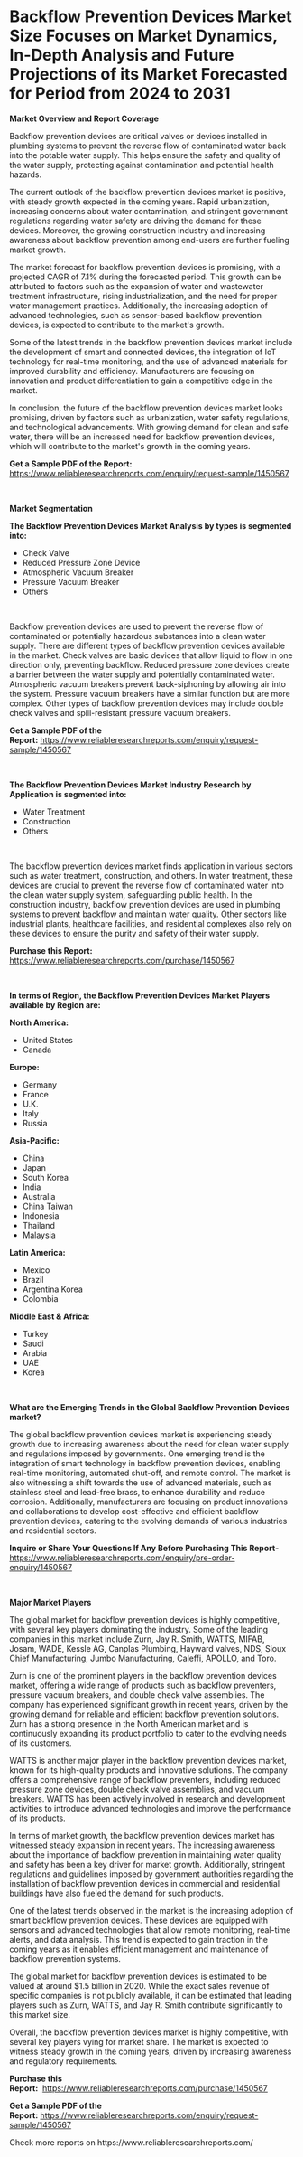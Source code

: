 <p><h1>Backflow Prevention Devices Market Size Focuses on Market Dynamics, In-Depth Analysis and Future Projections of its Market Forecasted for Period from 2024 to 2031</h1></p><p><strong>Market Overview and Report Coverage</strong></p>
<p><p>Backflow prevention devices are critical valves or devices installed in plumbing systems to prevent the reverse flow of contaminated water back into the potable water supply. This helps ensure the safety and quality of the water supply, protecting against contamination and potential health hazards.</p><p>The current outlook of the backflow prevention devices market is positive, with steady growth expected in the coming years. Rapid urbanization, increasing concerns about water contamination, and stringent government regulations regarding water safety are driving the demand for these devices. Moreover, the growing construction industry and increasing awareness about backflow prevention among end-users are further fueling market growth.</p><p>The market forecast for backflow prevention devices is promising, with a projected CAGR of 7.1% during the forecasted period. This growth can be attributed to factors such as the expansion of water and wastewater treatment infrastructure, rising industrialization, and the need for proper water management practices. Additionally, the increasing adoption of advanced technologies, such as sensor-based backflow prevention devices, is expected to contribute to the market's growth.</p><p>Some of the latest trends in the backflow prevention devices market include the development of smart and connected devices, the integration of IoT technology for real-time monitoring, and the use of advanced materials for improved durability and efficiency. Manufacturers are focusing on innovation and product differentiation to gain a competitive edge in the market.</p><p>In conclusion, the future of the backflow prevention devices market looks promising, driven by factors such as urbanization, water safety regulations, and technological advancements. With growing demand for clean and safe water, there will be an increased need for backflow prevention devices, which will contribute to the market's growth in the coming years.</p></p>
<p><strong>Get a Sample PDF of the Report:</strong> <a href="https://www.reliableresearchreports.com/enquiry/request-sample/1450567">https://www.reliableresearchreports.com/enquiry/request-sample/1450567</a></p>
<p>&nbsp;</p>
<p><strong>Market Segmentation</strong></p>
<p><strong>The Backflow Prevention Devices Market Analysis by types is segmented into:</strong></p>
<p><ul><li>Check Valve</li><li>Reduced Pressure Zone Device</li><li>Atmospheric Vacuum Breaker</li><li>Pressure Vacuum Breaker</li><li>Others</li></ul></p>
<p>&nbsp;</p>
<p><p>Backflow prevention devices are used to prevent the reverse flow of contaminated or potentially hazardous substances into a clean water supply. There are different types of backflow prevention devices available in the market. Check valves are basic devices that allow liquid to flow in one direction only, preventing backflow. Reduced pressure zone devices create a barrier between the water supply and potentially contaminated water. Atmospheric vacuum breakers prevent back-siphoning by allowing air into the system. Pressure vacuum breakers have a similar function but are more complex. Other types of backflow prevention devices may include double check valves and spill-resistant pressure vacuum breakers.</p></p>
<p><strong>Get a Sample PDF of the Report:</strong>&nbsp;<a href="https://www.reliableresearchreports.com/enquiry/request-sample/1450567">https://www.reliableresearchreports.com/enquiry/request-sample/1450567</a></p>
<p>&nbsp;</p>
<p><strong>The Backflow Prevention Devices Market Industry Research by Application is segmented into:</strong></p>
<p><ul><li>Water Treatment</li><li>Construction</li><li>Others</li></ul></p>
<p>&nbsp;</p>
<p><p>The backflow prevention devices market finds application in various sectors such as water treatment, construction, and others. In water treatment, these devices are crucial to prevent the reverse flow of contaminated water into the clean water supply system, safeguarding public health. In the construction industry, backflow prevention devices are used in plumbing systems to prevent backflow and maintain water quality. Other sectors like industrial plants, healthcare facilities, and residential complexes also rely on these devices to ensure the purity and safety of their water supply.</p></p>
<p><strong>Purchase this Report:</strong>&nbsp; <a href="https://www.reliableresearchreports.com/purchase/1450567">https://www.reliableresearchreports.com/purchase/1450567</a></p>
<p>&nbsp;</p>
<p><strong>In terms of Region, the Backflow Prevention Devices Market Players available by Region are:</strong></p>
<p>
    <p> <strong> North America: </strong>
        <ul>
            <li>United States</li>
            <li>Canada</li>
        </ul>
        </p> 
    <p> <strong> Europe: </strong>
        <ul>
            <li>Germany</li>
            <li>France</li>
            <li>U.K.</li>
            <li>Italy</li>
            <li>Russia</li>
        </ul>
        </p> 
    <p> <strong> Asia-Pacific: </strong>
        <ul>
            <li>China</li>
            <li>Japan</li>
            <li>South Korea</li>
            <li>India</li>
            <li>Australia</li>
            <li>China Taiwan</li>
            <li>Indonesia</li>
            <li>Thailand</li>
            <li>Malaysia</li>
        </ul>
        </p> 
    <p> <strong> Latin America: </strong>
        <ul>
            <li>Mexico</li>
            <li>Brazil</li>
            <li>Argentina Korea</li>
            <li>Colombia</li>
        </ul>
        </p> 
    <p> <strong> Middle East & Africa: </strong>
        <ul>
            <li>Turkey</li>
            <li>Saudi</li>
            <li>Arabia</li>
            <li>UAE</li>
            <li>Korea</li>
        </ul>
    </p>
    </p>
<p>&nbsp;</p>
<p><strong>What are the Emerging Trends in the Global Backflow Prevention Devices market?</strong></p>
<p><p>The global backflow prevention devices market is experiencing steady growth due to increasing awareness about the need for clean water supply and regulations imposed by governments. One emerging trend is the integration of smart technology in backflow prevention devices, enabling real-time monitoring, automated shut-off, and remote control. The market is also witnessing a shift towards the use of advanced materials, such as stainless steel and lead-free brass, to enhance durability and reduce corrosion. Additionally, manufacturers are focusing on product innovations and collaborations to develop cost-effective and efficient backflow prevention devices, catering to the evolving demands of various industries and residential sectors.</p></p>
<p><strong>Inquire or Share Your Questions If Any Before Purchasing This Report</strong>- <a href="https://www.reliableresearchreports.com/enquiry/pre-order-enquiry/1450567">https://www.reliableresearchreports.com/enquiry/pre-order-enquiry/1450567</a></p>
<p>&nbsp;</p>
<p><strong>Major Market Players</strong></p>
<p><p>The global market for backflow prevention devices is highly competitive, with several key players dominating the industry. Some of the leading companies in this market include Zurn, Jay R. Smith, WATTS, MIFAB, Josam, WADE, Kessle AG, Canplas Plumbing, Hayward valves, NDS, Sioux Chief Manufacturing, Jumbo Manufacturing, Caleffi, APOLLO, and Toro.</p><p>Zurn is one of the prominent players in the backflow prevention devices market, offering a wide range of products such as backflow preventers, pressure vacuum breakers, and double check valve assemblies. The company has experienced significant growth in recent years, driven by the growing demand for reliable and efficient backflow prevention solutions. Zurn has a strong presence in the North American market and is continuously expanding its product portfolio to cater to the evolving needs of its customers.</p><p>WATTS is another major player in the backflow prevention devices market, known for its high-quality products and innovative solutions. The company offers a comprehensive range of backflow preventers, including reduced pressure zone devices, double check valve assemblies, and vacuum breakers. WATTS has been actively involved in research and development activities to introduce advanced technologies and improve the performance of its products.</p><p>In terms of market growth, the backflow prevention devices market has witnessed steady expansion in recent years. The increasing awareness about the importance of backflow prevention in maintaining water quality and safety has been a key driver for market growth. Additionally, stringent regulations and guidelines imposed by government authorities regarding the installation of backflow prevention devices in commercial and residential buildings have also fueled the demand for such products.</p><p>One of the latest trends observed in the market is the increasing adoption of smart backflow prevention devices. These devices are equipped with sensors and advanced technologies that allow remote monitoring, real-time alerts, and data analysis. This trend is expected to gain traction in the coming years as it enables efficient management and maintenance of backflow prevention systems.</p><p>The global market for backflow prevention devices is estimated to be valued at around $1.5 billion in 2020. While the exact sales revenue of specific companies is not publicly available, it can be estimated that leading players such as Zurn, WATTS, and Jay R. Smith contribute significantly to this market size.</p><p>Overall, the backflow prevention devices market is highly competitive, with several key players vying for market share. The market is expected to witness steady growth in the coming years, driven by increasing awareness and regulatory requirements.</p></p>
<p><strong>Purchase this Report:</strong>&nbsp;&nbsp;<a href="https://www.reliableresearchreports.com/purchase/1450567">https://www.reliableresearchreports.com/purchase/1450567</a></p>
<p></p>
<p><strong>Get a Sample PDF of the Report:</strong>&nbsp;<a href="https://www.reliableresearchreports.com/enquiry/request-sample/1450567">https://www.reliableresearchreports.com/enquiry/request-sample/1450567</a></p>
<p>Check more reports on https://www.reliableresearchreports.com/</p>